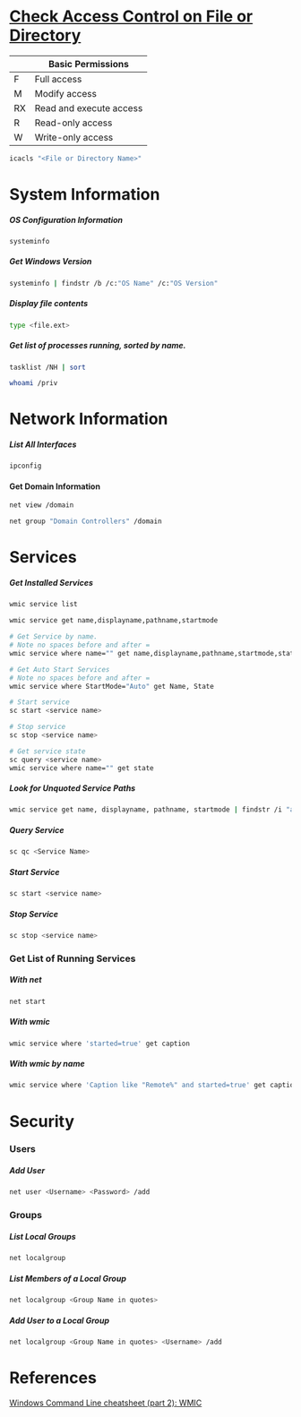 # [Check Access Control on File or Directory](https://docs.microsoft.com/en-us/windows-server/administration/windows-commands/icacls)
|    | Basic Permissions |
|----|-------------------|
| F  | Full access
| M  | Modify access
| RX | Read and execute access
| R  | Read-only access
| W  | Write-only access

```bash
icacls "<File or Directory Name>"
```

# System Information
##### OS Configuration Information
```bash
systeminfo
```
##### Get Windows Version
```bash
systeminfo | findstr /b /c:"OS Name" /c:"OS Version"
```

##### Display file contents
```bash
type <file.ext>
```

##### Get list of processes running, sorted by name.
```bash
tasklist /NH | sort
```

```bash
whoami /priv
```

# Network Information
##### List All Interfaces
```bash
ipconfig
```

#### Get Domain Information
```bash
net view /domain

net group "Domain Controllers" /domain
```

# Services
##### Get Installed Services
```bash
wmic service list

wmic service get name,displayname,pathname,startmode

# Get Service by name.
# Note no spaces before and after =
wmic service where name="" get name,displayname,pathname,startmode,state

# Get Auto Start Services
# Note no spaces before and after =
wmic service where StartMode="Auto" get Name, State

# Start service
sc start <service name>

# Stop service
sc stop <service name>

# Get service state
sc query <service name>
wmic service where name="" get state
```

##### Look for Unquoted Service Paths
```bash
wmic service get name, displayname, pathname, startmode | findstr /i "auto" | findstr /i /v "C:\Windows\\" | findstr /i /v """
```
##### Query Service
```bash
sc qc <Service Name>
```

##### Start Service
```bash
sc start <service name>
```

##### Stop Service
```bash
sc stop <service name>
```

### Get List of Running Services
##### With net
```bash
net start
```
##### With wmic
```bash
wmic service where 'started=true' get caption
```
##### With wmic by name
```bash
wmic service where 'Caption like "Remote%" and started=true' get caption
```

# Security
### Users
##### Add User
```bash
net user <Username> <Password> /add
```

### Groups
##### List Local Groups
```bash
net localgroup
```
##### List Members of a Local Group
```bash
net localgroup <Group Name in quotes>
```
##### Add User to a Local Group
```bash
net localgroup <Group Name in quotes> <Username> /add
```

# References
[Windows Command Line cheatsheet (part 2): WMIC](https://andreafortuna.org/2017/08/09/windows-command-line-cheatsheet-part-2-wmic/)